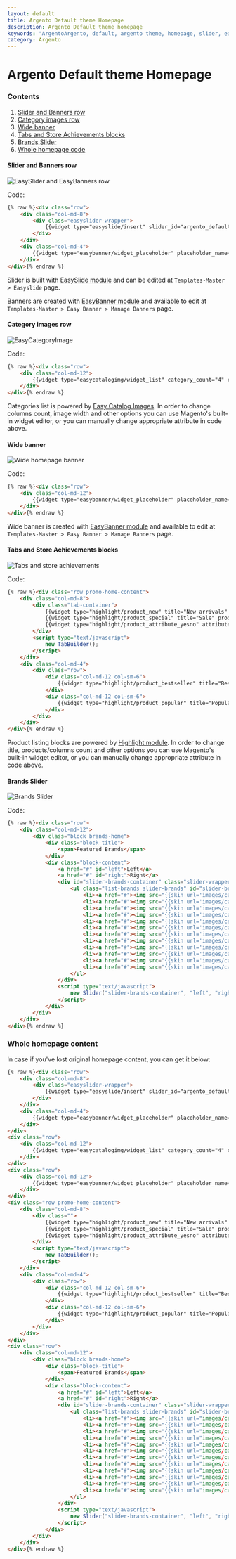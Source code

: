 ```yaml
---
layout: default
title: Argento Default theme Homepage
description: Argento Default theme homepage
keywords: "ArgentoArgento, default, argento theme, homepage, slider, easycatalogimages, tabs, highlight, brands, banner"
category: Argento
---
```


# Argento Default theme Homepage

### Contents

 1. [Slider and Banners row](#slider-and-banners-row)
 2. [Category images row](#category-images-row)
 3. [Wide banner](#wide-banner)
 4. [Tabs and Store Achievements blocks](#tabs-and-store-achievements-blocks)
 5. [Brands Slider](#brands-slider)
 6. [Whole homepage code](#whole-homepage-content)

#### Slider and Banners row

![EasySlider and EasyBanners row](/images/argento/default/homepage-top.jpg)

Code:

```html
{% raw %}<div class="row">
    <div class="col-md-8">
        <div class="easyslider-wrapper">
            {{widget type="easyslide/insert" slider_id="argento_default"}}
        </div>
    </div>
    <div class="col-md-4">
        {{widget type="easybanner/widget_placeholder" placeholder_name="argento-home-top" banner_css_class="col-xs-4 col-md-12" additional_css_class="row"}}
    </div>
</div>{% endraw %}
```

Slider is built with [EasySlide module](/m1/extensions/easyslider/) and can be
edited at `Templates-Master > Easyslide` page.

Banners are created with [EasyBanner module](/m1/extensions/easybanners/) and
available to edit at `Templates-Master > Easy Banner > Manage Banners`
page.

#### Category images row

![EasyCategoryImage](/images/argento/default/homepage-categories.jpg)

Code:

```html
{% raw %}<div class="row">
    <div class="col-md-12">
        {{widget type="easycatalogimg/widget_list" category_count="4" column_count="4" show_image="1" resize_image="1" image_width="180" image_height="180" subcategory_count="5" template="tm/easycatalogimg/list.phtml"}}
    </div>
</div>{% endraw %}
```

Categories list is powered by [Easy Catalog Images](/m1/extensions/easycatalogimages/).
In order to change columns count, image width and other options you can use
Magento's built-in widget editor, or you can manually change appropriate attribute
in code above.

#### Wide banner

![Wide homepage banner](/images/argento/default/homepage-horizontal-banner.jpg)

Code:

```html
{% raw %}<div class="row">
    <div class="col-md-12">
        {{widget type="easybanner/widget_placeholder" placeholder_name="argento-home-content"}}
    </div>
</div>{% endraw %}
```

Wide banner is created with [EasyBanner module](/m1/extensions/easybanners/) and
available to edit at `Templates-Master > Easy Banner > Manage Banners`
page.

#### Tabs and Store Achievements blocks

![Tabs and store achievements](/images/argento/default/homepage-tabs.jpg)

Code:

```html
{% raw %}<div class="row promo-home-content">
    <div class="col-md-8">
        <div class="tab-container">
            {{widget type="highlight/product_new" title="New arrivals" products_count="6" column_count="3" template="tm/highlight/product/grid.phtml" class_name="highlight-new" show_page_link="1" page_title="See all new products &raquo;"}}
            {{widget type="highlight/product_special" title="Sale" products_count="6" column_count="3" template="tm/highlight/product/grid.phtml" class_name="highlight-special" show_page_link="1" page_title="See all on sale products &raquo;"}}
            {{widget type="highlight/product_attribute_yesno" attribute_code="coming_soon" title="Coming soon" products_count="6" column_count="3" template="tm/highlight/product/grid.phtml" class_name="highlight-attrbiute-coming_soon"}}
        </div>
        <script type="text/javascript">
            new TabBuilder();
        </script>
    </div>
    <div class="col-md-4">
        <div class="row">
            <div class="col-md-12 col-sm-6">
                {{widget type="highlight/product_bestseller" title="Bestsellers" products_count="3" column_count="3" template="tm/highlight/product/sidebar/list-link.phtml" class_name="highlight-bestsellers" show_page_link="1" page_title="See all bestsellers &raquo;"}}
            </div>
            <div class="col-md-12 col-sm-6">
                {{widget type="highlight/product_popular" title="Popular Products" products_count="3" column_count="3" template="tm/highlight/product/sidebar/list-link.phtml" class_name="highlight-popular" show_page_link="1" page_title="See all popular products &raquo;"}}
            </div>
        </div>
    </div>
</div>{% endraw %}
```

Product listing blocks are powered by [Highlight module](/m1/extensions/highlight/).
In order to change title, products/columns count and other options you can use
Magento's built-in widget editor, or you can manually change appropriate attribute
in code above.

#### Brands Slider

![Brands Slider](/images/argento/default/brands-slider.jpg)

Code:

```html
{% raw %}<div class="row">
    <div class="col-md-12">
        <div class="block brands-home">
            <div class="block-title">
                <span>Featured Brands</span>
            </div>
            <div class="block-content">
                <a href="#" id="left">Left</a>
                <a href="#" id="right">Right</a>
                <div id="slider-brands-container" class="slider-wrapper">
                    <ul class="list-brands slider-brands" id="slider-brands">
                        <li><a href="#"><img src="{{skin url='images/catalog/brands/sony.jpg'}}" alt="" width="128" height="73"/></a></li>
                        <li><a href="#"><img src="{{skin url='images/catalog/brands/apple.jpg'}}" alt="" width="70" height="73"/></a></li>
                        <li><a href="#"><img src="{{skin url='images/catalog/brands/garmin.jpg'}}" alt="" width="154" height="74"/></a></li>
                        <li><a href="#"><img src="{{skin url='images/catalog/brands/htc.jpg'}}" alt="" width="124" height="74"/></a></li>
                        <li><a href="#"><img src="{{skin url='images/catalog/brands/intel.jpg'}}" alt="" width="103" height="74"/></a></li>
                        <li><a href="#"><img src="{{skin url='images/catalog/brands/motorola.jpg'}}" alt="" width="204" height="76"/></a></li>
                        <li><a href="#"><img src="{{skin url='images/catalog/brands/sony.jpg'}}" alt="" width="128" height="73"/></a></li>
                        <li><a href="#"><img src="{{skin url='images/catalog/brands/apple.jpg'}}" alt="" width="70" height="73"/></a></li>
                        <li><a href="#"><img src="{{skin url='images/catalog/brands/garmin.jpg'}}" alt="" width="154" height="74"/></a></li>
                        <li><a href="#"><img src="{{skin url='images/catalog/brands/htc.jpg'}}" alt="" width="124" height="74"/></a></li>
                        <li><a href="#"><img src="{{skin url='images/catalog/brands/intel.jpg'}}" alt="" width="103" height="74"/></a></li>
                        <li><a href="#"><img src="{{skin url='images/catalog/brands/motorola.jpg'}}" alt="" width="204" height="76"/></a></li>
                    </ul>
                </div>
                <script type="text/javascript">
                    new Slider("slider-brands-container", "left", "right", {shift: 'auto'});
                </script>
            </div>
        </div>
    </div>
</div>{% endraw %}
```

### Whole homepage content

In case if you've lost original homepage content, you can get it below:

```html
{% raw %}<div class="row">
    <div class="col-md-8">
        <div class="easyslider-wrapper">
            {{widget type="easyslide/insert" slider_id="argento_default"}}
        </div>
    </div>
    <div class="col-md-4">
        {{widget type="easybanner/widget_placeholder" placeholder_name="argento-home-top" banner_css_class="col-xs-4 col-md-12" additional_css_class="row"}}
    </div>
</div>
<div class="row">
    <div class="col-md-12">
        {{widget type="easycatalogimg/widget_list" category_count="4" column_count="4" show_image="1" resize_image="1" image_width="180" image_height="180" subcategory_count="5" template="tm/easycatalogimg/list.phtml"}}
    </div>
</div>
<div class="row">
    <div class="col-md-12">
        {{widget type="easybanner/widget_placeholder" placeholder_name="argento-home-content"}}
    </div>
</div>
<div class="row promo-home-content">
    <div class="col-md-8">
        <div class="">
            {{widget type="highlight/product_new" title="New arrivals" products_count="6" column_count="3" template="tm/highlight/product/grid.phtml" class_name="highlight-new" show_page_link="1" page_title="See all new products &raquo;"}}
            {{widget type="highlight/product_special" title="Sale" products_count="6" column_count="3" template="tm/highlight/product/grid.phtml" class_name="highlight-special" show_page_link="1" page_title="See all on sale products &raquo;"}}
            {{widget type="highlight/product_attribute_yesno" attribute_code="coming_soon" title="Coming soon" products_count="6" column_count="3" template="tm/highlight/product/grid.phtml" class_name="highlight-attrbiute-coming_soon"}}
        </div>
        <script type="text/javascript">
            new TabBuilder();
        </script>
    </div>
    <div class="col-md-4">
        <div class="row">
            <div class="col-md-12 col-sm-6">
                {{widget type="highlight/product_bestseller" title="Bestsellers" products_count="3" column_count="3" template="tm/highlight/product/sidebar/list-link.phtml" class_name="highlight-bestsellers" show_page_link="1" page_title="See all bestsellers &raquo;"}}
            </div>
            <div class="col-md-12 col-sm-6">
                {{widget type="highlight/product_popular" title="Popular Products" products_count="3" column_count="3" template="tm/highlight/product/sidebar/list-link.phtml" class_name="highlight-popular" show_page_link="1" page_title="See all popular products &raquo;"}}
            </div>
        </div>
    </div>
</div>
<div class="row">
    <div class="col-md-12">
        <div class="block brands-home">
            <div class="block-title">
                <span>Featured Brands</span>
            </div>
            <div class="block-content">
                <a href="#" id="left">Left</a>
                <a href="#" id="right">Right</a>
                <div id="slider-brands-container" class="slider-wrapper">
                    <ul class="list-brands slider-brands" id="slider-brands">
                        <li><a href="#"><img src="{{skin url="images/catalog/brands/sony.jpg"}}" alt="" width="128" height="73"/></a></li>
                        <li><a href="#"><img src="{{skin url="images/catalog/brands/apple.jpg"}}" alt="" width="70" height="73"/></a></li>
                        <li><a href="#"><img src="{{skin url="images/catalog/brands/garmin.jpg"}}" alt="" width="154" height="74"/></a></li>
                        <li><a href="#"><img src="{{skin url="images/catalog/brands/htc.jpg"}}" alt="" width="124" height="74"/></a></li>
                        <li><a href="#"><img src="{{skin url="images/catalog/brands/intel.jpg"}}" alt="" width="103" height="74"/></a></li>
                        <li><a href="#"><img src="{{skin url="images/catalog/brands/motorola.jpg"}}" alt="" width="204" height="76"/></a></li>
                        <li><a href="#"><img src="{{skin url="images/catalog/brands/sony.jpg"}}" alt="" width="128" height="73"/></a></li>
                        <li><a href="#"><img src="{{skin url="images/catalog/brands/apple.jpg"}}" alt="" width="70" height="73"/></a></li>
                        <li><a href="#"><img src="{{skin url="images/catalog/brands/garmin.jpg"}}" alt="" width="154" height="74"/></a></li>
                        <li><a href="#"><img src="{{skin url="images/catalog/brands/htc.jpg"}}" alt="" width="124" height="74"/></a></li>
                        <li><a href="#"><img src="{{skin url="images/catalog/brands/intel.jpg"}}" alt="" width="103" height="74"/></a></li>
                        <li><a href="#"><img src="{{skin url="images/catalog/brands/motorola.jpg"}}" alt="" width="204" height="76"/></a></li>
                    </ul>
                </div>
                <script type="text/javascript">
                    new Slider("slider-brands-container", "left", "right", {shift: 'auto'});
                </script>
            </div>
        </div>
    </div>
</div>{% endraw %}
```
